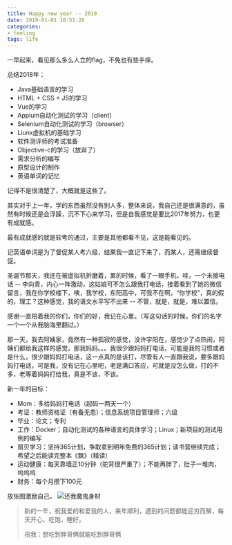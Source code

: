 ```yaml
---
title: Happy new year -- 2019
date: 2019-01-01 10:51:28
categories: 
- feeling
tags: life
---
```

一早起来，看见那么多么人立的flag，不免也有些手痒。

总结2018年：

* Java基础语言的学习
* HTML + CSS + JS的学习
* Vue的学习
* Appium自动化测试的学习（client）
* Selenium自动化测试的学习（browser）
* Liunx虚拟机的基础学习
* 软件测评师的考试准备
* Objective-c的学习（放弃了）
* 需求分析的编写
* 原型设计的制作
* 英语单词的记忆

记得不是很清楚了，大概就是这些了。

其实对于上一年，学的东西虽然没有别人多，整体来说，我自己还是很满意的，虽然有时候还是会浮躁，沉不下心来学习，但是自我感觉是要比2017年努力，也更有成就感。

最有成就感的就是软考的通过，主要是其他都看不见，这是能看见的。

记英语单词是为了督促某人考六级，结果我一直记下来了，而某人，还需继续督促。

圣诞节那天，我还在被虚拟机折磨着，累的时候，看了一眼手机，哇，一个未接电话 -- 李向青，内心一阵激动，这姑娘可不怎么跟我打电话，接着看到了她的微信留言，我在你学校楼下，咦，我学校，东阳高中，可我不在啊，“你学校”，真的假的，理工？这种感觉，我的语文水平写不出来 -- 不管，就是，就是，难以置信。

感谢一直陪着我的你们，你们的好，我记在心里。（写这句话的时候，你们的名字一个一个从我脑海里翻过。）

那一天，我去阿姨家，竟然有一种孤寂的感觉，没许宇阳在，感觉少了点热闹，阿姨们都给我这样的感觉，那我妈妈。。。我很少跟妈妈打电话，可能是我的习惯或者是什么，很少跟妈妈打电话，这一点真的是该打，尽管有人一直跟我说，要多跟妈妈打电话，可是我，没有记在心里吧，老是满口答应，可就是没怎么做，打的不多，老等着妈妈打给我，真是不该，不该。

新一年的目标：

* Mom：多给妈妈打电话（起码一两天一个）
* 考证：教师资格证（有备无患）；信息系统项目管理师；六级
* 毕业：论文；专利
* 工作：Docker；自动化测试的各种语言的具体学习；Linux；新项目的测试用例的编写
* 扇贝学习：坚持365计划，争取拿到明年免费的365计划；读书营继续完成；希望之后能读完整本《飘》（精读）
* 运动健康：每天靠墙正10分钟（驼背很严重了）；不能再胖了，肚子一堆肉，呜呜呜
* 财务：每个月攒下100元

放张图激励自己。
![还我魔鬼身材](http://pic.blackist.top/life-yuti-IMG_1666%2820181231-113156%29.jpg)

> 新的一年，祝我爱的和爱我的人，来年顺利，遇到的问题都能迎刃而解，每天开心，吃饱，睡好。
> 
> 祝我：想吃到胖哥俩就能吃到胖哥俩